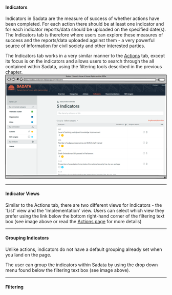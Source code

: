 #### Indicators

Indicators in Sadata are the measure of success of whether actions have been completed. For each action there should be at least one indicator and for each indicator reports/data should be uploaded on the specified date\(s\). The Indicators tab is therefore where users can explore these measures of success and the reports/data uploaded against them - a very powerful source of information for civil society and other interested parties. 

The Indicators tab works in a very similar manner to the [Actions](/visitors/actions.md) tab, except its focus is on the indicators and allows users to search through the all contained within Sadata, using the filtering tools described in the previous chapter. ![](/assets/Indicators.png)

---

#### Indicator Views

Similar to the Actions tab, there are two different views for Indicators - the 'List' view and the 'Implementation' view. Users can select which view they prefer using the link below the bottom right-hand corner of the filtering text box \(see image above or read the [Actions page](/visitors/actions.md) for more details\)

---

#### Grouping Indicators

Unlike actions, indicators do not have a default grouping already set when you land on the page.

The user can group the indicators within Sadata by using the drop down menu found below the filtering text box \(see image above\).

---

#### Filtering



